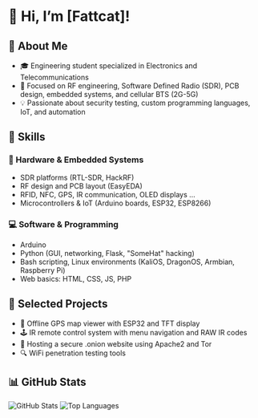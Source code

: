 # 👋 Hi, I’m [Fattcat]!

## 🧠 About Me
- 🎓 Engineering student specialized in Electronics and Telecommunications
- 🔧 Focused on RF engineering, Software Defined Radio (SDR), PCB design, embedded systems, and cellular BTS (2G-5G)
- 💡 Passionate about security testing, custom programming languages, IoT, and automation

## 💼 Skills
### 📡 Hardware & Embedded Systems
- SDR platforms (RTL-SDR, HackRF)
- RF design and PCB layout (EasyEDA)
- RFID, NFC, GPS, IR communication, OLED displays ...
- Microcontrollers & IoT (Arduino boards, ESP32, ESP8266)

### 💻 Software & Programming
- Arduino
- Python (GUI, networking, Flask, "SomeHat" hacking)
- Bash scripting, Linux environments (KaliOS, DragonOS, Armbian, Raspberry Pi)
- Web basics: HTML, CSS, JS, PHP

## 📁 Selected Projects
- 📡 Offline GPS map viewer with ESP32 and TFT display  
- 🕹️ IR remote control system with menu navigation and RAW IR codes  
- 🔐 Hosting a secure .onion website using Apache2 and Tor  
- 🔍 WiFi penetration testing tools

## 📊 GitHub Stats
![GitHub Stats](https://github-readme-stats.vercel.app/api?username=Fattcat&show_icons=true&theme=tokyonight)
![Top Languages](https://github-readme-stats.vercel.app/api/top-langs/?username=Fattcat&layout=compact&theme=tokyonight)
